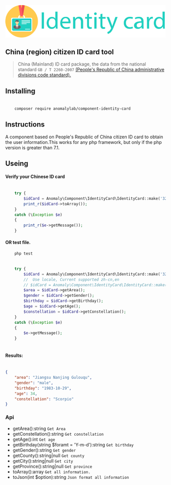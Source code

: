 
<p align="center"><img src="id-card.svg"></p>

China (region) citizen ID card tool
------------------------

>  China (Mainland) ID card package, the data from the national standard `GB / T 2260-2007`  <a href="http://www.stats.gov.cn/tjsj/tjbz/xzqhdm/" target="blank"> (People's Republic of China administrative divisions code standard).</a>

## Installing

```bash

    composer require anomalylab/component-identity-card
```


## Instructions
A component based on People's Republic of China citizen ID card to obtain the user information.This works for any php framework, but only if the php version is greater than 7.1.

## Useing

#### Verify your Chinese ID card
```php

    try {
        $idCard = Anomaly\Component\IdentityCard\IdentityCard::make('32010619831029081');
        print_r($idCard->toArray());
    }
    catch (\Exception $e)
    {
        print_r($e->getMessage());
    }


```

#### OR test file.
```bash
    php test
```


```php

    try {
        $idCard = Anomaly\Component\IdentityCard\IdentityCard::make('320106198310290811', 'en');
        //  Use locale, Current supported zh-cn,en
        // $idCard = Anomaly\Component\IdentityCard\IdentityCard::make('320106198310290811', 'zh-cn');
        $area = $idCard->getArea();
        $gender = $idCard->getGender();
        $birthday = $idCard->getBirthday();
        $age = $idCard->getAge();
        $constellation = $idCard->getConstellation();
    }
    catch (\Exception $e)
    {
        $e->getMessage();
    }
        


```


#### Results:
```json

{
    "area": "Jiangsu Nanjing Gulouqu",
    "gender": "male",
    "birthday": "1983-10-29",
    "age": 34,
    "constellation": "Scorpio"
}
```

### Api
- getArea():string `Get Area`
- getConstellation():string `Get constellation`
- getAge():int `Get age`
- getBirthday(string $foramt = 'Y-m-d'):string `Get birthday`
- getGender():string `Get gender`
- getCounty():string|null `Get county`
- getCity():string|null `Get city`
- getProvince():string|null `Get province`
- toArray():array `Get all information.`
- toJson(int $option):string `Json format all information`
